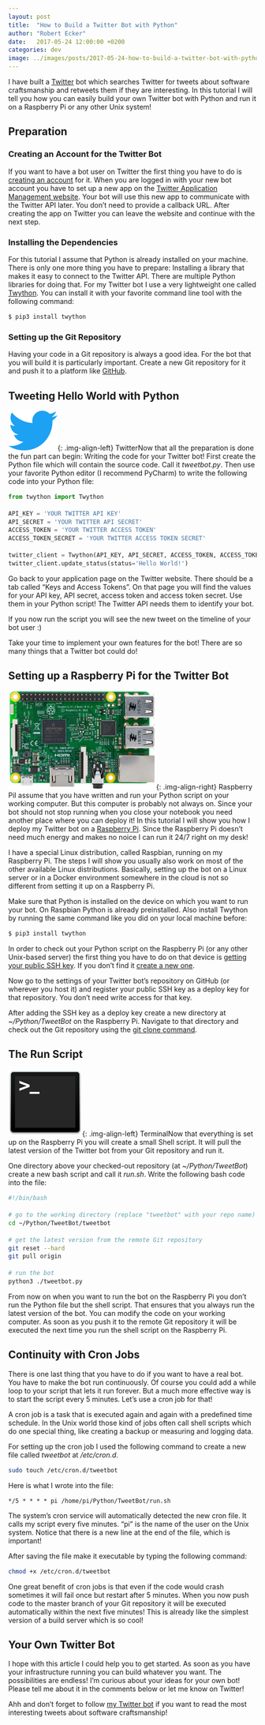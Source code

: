 ```yaml
---
layout: post
title:  "How to Build a Twitter Bot with Python"
author: "Robert Ecker"
date:   2017-05-24 12:00:00 +0200
categories: dev
image: ../images/posts/2017-05-24-how-to-build-a-twitter-bot-with-python/title-image.png
---
```


I have built a [Twitter](https://twitter.com/socrabot_) bot which searches Twitter for tweets about software craftsmanship and retweets them if they are interesting. In this tutorial I will tell you how you can easily build your own Twitter bot with Python and run it on a Raspberry Pi or any other Unix system!

## Preparation

### Creating an Account for the Twitter Bot
If you want to have a bot user on Twitter the first thing you have to do is [creating an account](https://twitter.com/signup) for it. When you are logged in with your new bot account you have to set up a new app on the [Twitter Application Management website](https://apps.twitter.com/app/new). Your bot will use this new app to communicate with the Twitter API later. You don’t need to provide a callback URL. After creating the app on Twitter you can leave the website and continue with the next step.

### Installing the Dependencies
For this tutorial I assume that Python is already installed on your machine. There is only one more thing you have to prepare: Installing a library that makes it easy to connect to the Twitter API. There are multiple Python libraries for doing that. For my Twitter bot I use a very lightweight one called [Twython](https://github.com/ryanmcgrath/twython). You can install it with your favorite command line tool with the following command:

```bash
$ pip3 install twython
```

### Setting up the Git Repository

Having your code in a Git repository is always a good idea. For the bot that you will build it is particularly important. Create a new Git repository for it and push it to a platform like [GitHub](https://github.com/).

## Tweeting Hello World with Python

![twitter icon](../images/posts/2017-05-24-how-to-build-a-twitter-bot-with-python/twitter.png){: .img-align-left}
TwitterNow that all the preparation is done the fun part can begin: Writing the code for your Twitter bot! First create the Python file which will contain the source code. Call it *tweetbot.py*. Then use your favorite Python editor (I recommend PyCharm) to write the following code into your Python file:

```python
from twython import Twython

API_KEY = 'YOUR TWITTER API KEY'
API_SECRET = 'YOUR TWITTER API SECRET'
ACCESS_TOKEN = 'YOUR TWITTER ACCESS TOKEN'
ACCESS_TOKEN_SECRET = 'YOUR TWITTER ACCESS TOKEN SECRET'

twitter_client = Twython(API_KEY, API_SECRET, ACCESS_TOKEN, ACCESS_TOKEN_SECRET)
twitter_client.update_status(status='Hello World!')
```

Go back to your application page on the Twitter website. There should be a tab called “Keys and Access Tokens”. On that page you will find the values for your API key, API secret, access token and access token secret. Use them in your Python script! The Twitter API needs them to identify your bot.

If you now run the script you will see the new tweet on the timeline of your bot user :)

Take your time to implement your own features for the bot! There are so many things that a Twitter bot could do!

## Setting up a Raspberry Pi for the Twitter Bot

![Raspberry Pi](../images/posts/2017-05-24-how-to-build-a-twitter-bot-with-python/raspberrypi3.jpg){: .img-align-right}
Raspberry PiI assume that you have written and run your Python script on your working computer. But this computer is probably not always on. Since your bot should not stop running when you close your notebook you need another place where you can deploy it! In this tutorial I will show you how I deploy my Twitter bot on a [Raspberry Pi](https://www.raspberrypi.org/products/raspberry-pi-3-model-b/). Since the Raspberry Pi doesn’t need much energy and makes no noice I can run it 24/7 right on my desk!

I have a special Linux distribution, called Raspbian, running on my Raspberry Pi. The steps I will show you usually also work on most of the other available Linux distributions. Basically, setting up the bot on a Linux server or in a Docker environment somewhere in the cloud is not so different from setting it up on a Raspberry Pi.

Make sure that Python is installed on the device on which you want to run your bot. On Raspbian Python is already preinstalled. Also install Twython by running the same command like you did on your local machine before:

```bash
$ pip3 install twython
```

In order to check out your Python script on the Raspberry Pi (or any other Unix-based server) the first thing you have to do on that device is [getting your public SSH key](https://help.github.com/articles/checking-for-existing-ssh-keys/). If you don’t find it [create a new one](https://help.github.com/articles/generating-a-new-ssh-key-and-adding-it-to-the-ssh-agent/).

Now go to the settings of your Twitter bot’s repository on GitHub (or wherever you host it) and register your public SSH key as a deploy key for that repository. You don’t need write access for that key.

After adding the SSH key as a deploy key create a new directory at *~/Python/TweetBot* on the Raspberry Pi. Navigate to that directory and check out the Git repository using the [git clone command](https://help.github.com/articles/cloning-a-repository/).

## The Run Script

![Terminal icon](../images/posts/2017-05-24-how-to-build-a-twitter-bot-with-python/terminal.jpg){: .img-align-left}
TerminalNow that everything is set up on the Raspberry Pi you will create a small Shell script. It will pull the latest version of the Twitter bot from your Git repository and run it.

One directory above your checked-out repository (at *~/Python/TweetBot*) create a new bash script and call it *run.sh*. Write the following bash code into the file:

```bash
#!/bin/bash

# go to the working directory (replace "tweetbot" with your repo name)
cd ~/Python/TweetBot/tweetbot

# get the latest version from the remote Git repository
git reset --hard
git pull origin

# run the bot
python3 ./tweetbot.py
```

From now on when you want to run the bot on the Raspberry Pi you don’t run the Python file but the shell script. That ensures that you always run the latest version of the bot. You can modify the code on your working computer. As soon as you push it to the remote Git repository it will be executed the next time you run the shell script on the Raspberry Pi.

## Continuity with Cron Jobs

There is one last thing that you have to do if you want to have a real bot. You have to make the bot run continuously. Of course you could add a while loop to your script that lets it run forever. But a much more effective way is to start the script every 5 minutes. Let’s use a cron job for that!

A cron job is a task that is executed again and again with a predefined time schedule. In the Unix world those kind of jobs often call shell scripts which do one special thing, like creating a backup or measuring and logging data.

For setting up the cron job I used the following command to create a new file called *tweetbot* at */etc/cron.d*.

```bash
sudo touch /etc/cron.d/tweetbot
```

Here is what I wrote into the file:

```
*/5 * * * * pi /home/pi/Python/TweetBot/run.sh
```

The system’s cron service will automatically detected the new cron file. It calls my script every five minutes. “pi” is the name of the user on the Unix system. Notice that there is a new line at the end of the file, which is important!

After saving the file make it executable by typing the following command:

```bash
chmod +x /etc/cron.d/tweetbot
```

One great benefit of cron jobs is that even if the code would crash sometimes it will fail once but restart after 5 minutes. When you now push code to the master branch of your Git repository it will be executed automatically within the next five minutes! This is already like the simplest version of a build server which is so cool!

## Your Own Twitter Bot

I hope with this article I could help you to get started. As soon as you have your infrastructure running you can build whatever you want. The possibilities are endless! I’m curious about your ideas for your own bot! Please tell me about it in the comments below or let me know on Twitter!

Ahh and don’t forget to follow [my Twitter bot](https://twitter.com/socrabot_) if you want to read the most interesting tweets about software craftsmanship!
